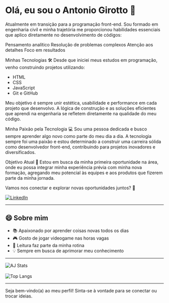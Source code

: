# Olá, eu sou o Antonio Girotto 👋

Atualmente em transição para a programação front-end. Sou formado em engenharia civil e minha trajetória me proporcionou habilidades essenciais que aplico diretamente no desenvolvimento de códigos:

Pensamento analítico
Resolução de problemas complexos
Atenção aos detalhes
Foco em resultados

Minhas Tecnologias 🛠️
Desde que iniciei meus estudos em programação, venho construindo projetos utilizando:<br>

<ul>
<li>HTML</li>
<li>CSS</li>
<li>JavaScript</li>
<li>Git e GitHub</li>
</ul>

Meu objetivo é sempre unir estética, usabilidade e performance em cada projeto que desenvolvo. A lógica de construção e as soluções eficientes que aprendi na engenharia se refletem diretamente na qualidade do meu código.

Minha Paixão pela Tecnologia 💻
Sou uma pessoa dedicada e busco sempre aprender algo novo como parte do meu dia a dia. A tecnologia sempre foi uma paixão e estou determinado a construir uma carreira sólida como desenvolvedor front-end, contribuindo para projetos inovadores e diversificados.

Objetivo Atual 🎯
Estou em busca da minha primeira oportunidade na área, onde eu possa integrar minha experiência prévia com minha nova formação, agregando meu potencial às equipes e aos produtos que fizerem parte da minha jornada.

Vamos nos conectar e explorar novas oportunidades juntos? 🚀

[![LinkedIn](https://img.shields.io/badge/-Antonio%20Girotto-blue?style=flat-square&logo=Linkedin&logoColor=white&link=https://www.linkedin.com/in/antonio-girotto/)](https://www.linkedin.com/in/antonio-girotto/)

---

## 😄 Sobre mim

- 📚 Apaixonado por aprender coisas novas todos os dias
- 🎮 Gosto de jogar videogame nas horas vagas
- 📖 Leitura faz parte da minha rotina
- 💡 Sempre em busca de aprimorar meu conhecimento

---

![AJ Stats](https://github-readme-stats.vercel.app/api?username=Aj-Dionisio&show_icons=true&theme=transparent)
<br>
<br>
![Top Langs](https://github-readme-stats.vercel.app/api/top-langs/?username=Aj-Dionisio&size_weight=0.5&count_weight=0.5)

---

Seja bem-vindo(a) ao meu perfil! Sinta-se à vontade para se conectar ou trocar ideias.


